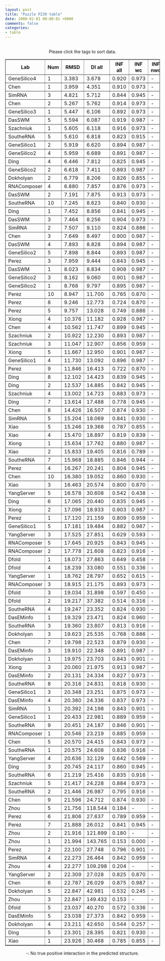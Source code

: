 ```yaml
---
layout: post
title: "Puzzle PZ39 table"
date: 2000-01-01 00:00:01 +0000
comments: false
categories: 
- table
---
```


<script src="{{ root_url }}/javascripts/sorttable.js"></script>
<script>
    window.onload = function() {
        (document.getElementsByTagName( 'th' )[1]).click();
    };
</script>
<br/>
<div align="center">
Please click the tags to sort data.<br/>
<table class="sortable" border=1>
  <tr>
    <th>Lab</th>
    <th>Num</th>
    <th>RMSD</th>
    <th>DI all</th>
    <th>INF all</th>
    <th>INF wc</th>
    <th>INF nwc</th>
    <th>INF stacking</th>
    <th>Clash Score</th>
    <th>P-value</th>
    <th>mcq</th>
    <th>TM-score</th>
    <th>best sol.</th>
    <th>Detail</th>
  </tr>
  <tr><td>GeneSilico4</td><td>1</td><td>3.383</td><td>3.678</td><td>0.920</td><td>0.973</td><td>-</td><td>0.894</td><td>0.350</td><td>0.00e+00</td><td>26.71</td><td>0.6360</td><td>1</td><td><a href='/show/index.html?id=PZ39_GeneSilico4_1'>-></a></td></tr>
<tr><td>Chen</td><td>1</td><td>3.959</td><td>4.351</td><td>0.910</td><td>0.973</td><td>-</td><td>0.878</td><td>0.350</td><td>0.00e+00</td><td>17.34</td><td>0.5530</td><td>1</td><td><a href='/show/index.html?id=PZ39_Chen_1'>-></a></td></tr>
<tr><td>SimRNA</td><td>3</td><td>4.821</td><td>5.712</td><td>0.844</td><td>0.945</td><td>-</td><td>0.795</td><td>94.420</td><td>0.00e+00</td><td>20.63</td><td>0.5700</td><td>1</td><td><a href='/show/index.html?id=PZ39_SimRNA_3'>-></a></td></tr>
<tr><td>Chen</td><td>2</td><td>5.267</td><td>5.762</td><td>0.914</td><td>0.973</td><td>-</td><td>0.884</td><td>0.350</td><td>0.00e+00</td><td>16.60</td><td>0.4830</td><td>1</td><td><a href='/show/index.html?id=PZ39_Chen_2'>-></a></td></tr>
<tr><td>GeneSilico3</td><td>1</td><td>5.447</td><td>6.106</td><td>0.892</td><td>0.973</td><td>-</td><td>0.851</td><td>0.350</td><td>0.00e+00</td><td>20.69</td><td>0.4340</td><td>1</td><td><a href='/show/index.html?id=PZ39_GeneSilico3_1'>-></a></td></tr>
<tr><td>DasSWM</td><td>5</td><td>5.594</td><td>6.087</td><td>0.919</td><td>0.987</td><td>-</td><td>0.884</td><td>2.110</td><td>0.00e+00</td><td>13.69</td><td>0.4990</td><td>1</td><td><a href='/show/index.html?id=PZ39_DasSWM_5'>-></a></td></tr>
<tr><td>Szachniuk</td><td>1</td><td>5.605</td><td>6.118</td><td>0.916</td><td>0.973</td><td>-</td><td>0.887</td><td>7.380</td><td>0.00e+00</td><td>20.03</td><td>0.4620</td><td>1</td><td><a href='/show/index.html?id=PZ39_Szachniuk_1'>-></a></td></tr>
<tr><td>SoutheRNA</td><td>5</td><td>5.610</td><td>6.818</td><td>0.823</td><td>0.915</td><td>-</td><td>0.778</td><td>81.960</td><td>0.00e+00</td><td>19.10</td><td>0.4730</td><td>1</td><td><a href='/show/index.html?id=PZ39_SoutheRNA_5'>-></a></td></tr>
<tr><td>GeneSilico1</td><td>2</td><td>5.919</td><td>6.620</td><td>0.894</td><td>0.987</td><td>-</td><td>0.845</td><td>0.000</td><td>0.00e+00</td><td>20.19</td><td>0.4430</td><td>1</td><td><a href='/show/index.html?id=PZ39_GeneSilico1_2'>-></a></td></tr>
<tr><td>GeneSilico2</td><td>4</td><td>5.959</td><td>6.689</td><td>0.891</td><td>0.987</td><td>-</td><td>0.841</td><td>0.000</td><td>0.00e+00</td><td>20.79</td><td>0.4560</td><td>1</td><td><a href='/show/index.html?id=PZ39_GeneSilico2_4'>-></a></td></tr>
<tr><td>Ding</td><td>4</td><td>6.446</td><td>7.812</td><td>0.825</td><td>0.945</td><td>-</td><td>0.766</td><td>7.730</td><td>0.00e+00</td><td>21.34</td><td>0.5020</td><td>1</td><td><a href='/show/index.html?id=PZ39_Ding_4'>-></a></td></tr>
<tr><td>GeneSilico2</td><td>2</td><td>6.618</td><td>7.411</td><td>0.893</td><td>0.987</td><td>-</td><td>0.846</td><td>0.000</td><td>0.00e+00</td><td>20.58</td><td>0.4500</td><td>1</td><td><a href='/show/index.html?id=PZ39_GeneSilico2_2'>-></a></td></tr>
<tr><td>Dokholyan</td><td>2</td><td>6.779</td><td>8.206</td><td>0.826</td><td>0.855</td><td>-</td><td>0.819</td><td>98.530</td><td>0.00e+00</td><td>20.66</td><td>0.4700</td><td>1</td><td><a href='/show/index.html?id=PZ39_Dokholyan_2'>-></a></td></tr>
<tr><td>RNAComposer</td><td>4</td><td>6.880</td><td>7.857</td><td>0.876</td><td>0.973</td><td>-</td><td>0.831</td><td>15.810</td><td>0.00e+00</td><td>21.09</td><td>0.4350</td><td>1</td><td><a href='/show/index.html?id=PZ39_RNAComposer_4'>-></a></td></tr>
<tr><td>DasSWM</td><td>2</td><td>7.191</td><td>7.875</td><td>0.913</td><td>0.973</td><td>-</td><td>0.883</td><td>2.460</td><td>0.00e+00</td><td>16.39</td><td>0.4500</td><td>1</td><td><a href='/show/index.html?id=PZ39_DasSWM_2'>-></a></td></tr>
<tr><td>SoutheRNA</td><td>10</td><td>7.245</td><td>8.623</td><td>0.840</td><td>0.930</td><td>-</td><td>0.795</td><td>95.270</td><td>0.00e+00</td><td>21.15</td><td>0.4540</td><td>1</td><td><a href='/show/index.html?id=PZ39_SoutheRNA_10'>-></a></td></tr>
<tr><td>Ding</td><td>1</td><td>7.452</td><td>8.856</td><td>0.841</td><td>0.945</td><td>-</td><td>0.795</td><td>8.780</td><td>0.00e+00</td><td>19.36</td><td>0.4430</td><td>1</td><td><a href='/show/index.html?id=PZ39_Ding_1'>-></a></td></tr>
<tr><td>DasSWM</td><td>3</td><td>7.464</td><td>8.256</td><td>0.904</td><td>0.973</td><td>-</td><td>0.875</td><td>4.210</td><td>0.00e+00</td><td>16.92</td><td>0.4430</td><td>1</td><td><a href='/show/index.html?id=PZ39_DasSWM_3'>-></a></td></tr>
<tr><td>SimRNA</td><td>2</td><td>7.507</td><td>9.110</td><td>0.824</td><td>0.886</td><td>-</td><td>0.795</td><td>68.420</td><td>0.00e+00</td><td>21.91</td><td>0.4820</td><td>1</td><td><a href='/show/index.html?id=PZ39_SimRNA_2'>-></a></td></tr>
<tr><td>Chen</td><td>3</td><td>7.649</td><td>8.497</td><td>0.900</td><td>0.987</td><td>-</td><td>0.858</td><td>0.000</td><td>0.00e+00</td><td>19.31</td><td>0.4660</td><td>1</td><td><a href='/show/index.html?id=PZ39_Chen_3'>-></a></td></tr>
<tr><td>DasSWM</td><td>4</td><td>7.893</td><td>8.828</td><td>0.894</td><td>0.987</td><td>-</td><td>0.845</td><td>3.160</td><td>0.00e+00</td><td>18.19</td><td>0.3880</td><td>1</td><td><a href='/show/index.html?id=PZ39_DasSWM_4'>-></a></td></tr>
<tr><td>GeneSilico2</td><td>5</td><td>7.898</td><td>8.844</td><td>0.893</td><td>0.987</td><td>-</td><td>0.846</td><td>0.000</td><td>0.00e+00</td><td>22.27</td><td>0.4200</td><td>1</td><td><a href='/show/index.html?id=PZ39_GeneSilico2_5'>-></a></td></tr>
<tr><td>Perez</td><td>3</td><td>7.959</td><td>9.444</td><td>0.843</td><td>0.945</td><td>-</td><td>0.792</td><td>1.050</td><td>0.00e+00</td><td>20.92</td><td>0.4330</td><td>1</td><td><a href='/show/index.html?id=PZ39_Perez_3'>-></a></td></tr>
<tr><td>DasSWM</td><td>1</td><td>8.023</td><td>8.834</td><td>0.908</td><td>0.987</td><td>-</td><td>0.874</td><td>1.760</td><td>0.00e+00</td><td>17.07</td><td>0.4040</td><td>1</td><td><a href='/show/index.html?id=PZ39_DasSWM_1'>-></a></td></tr>
<tr><td>GeneSilico2</td><td>3</td><td>8.162</td><td>9.060</td><td>0.901</td><td>0.987</td><td>-</td><td>0.857</td><td>0.000</td><td>0.00e+00</td><td>21.78</td><td>0.4290</td><td>1</td><td><a href='/show/index.html?id=PZ39_GeneSilico2_3'>-></a></td></tr>
<tr><td>GeneSilico2</td><td>1</td><td>8.768</td><td>9.797</td><td>0.895</td><td>0.987</td><td>-</td><td>0.847</td><td>0.350</td><td>0.00e+00</td><td>20.09</td><td>0.4030</td><td>1</td><td><a href='/show/index.html?id=PZ39_GeneSilico2_1'>-></a></td></tr>
<tr><td>Perez</td><td>10</td><td>8.947</td><td>11.700</td><td>0.765</td><td>0.870</td><td>-</td><td>0.717</td><td>1.400</td><td>0.00e+00</td><td>23.52</td><td>0.3450</td><td>1</td><td><a href='/show/index.html?id=PZ39_Perez_10'>-></a></td></tr>
<tr><td>Perez</td><td>8</td><td>9.246</td><td>12.773</td><td>0.724</td><td>0.870</td><td>-</td><td>0.664</td><td>0.350</td><td>0.00e+00</td><td>23.14</td><td>0.3440</td><td>1</td><td><a href='/show/index.html?id=PZ39_Perez_8'>-></a></td></tr>
<tr><td>Perez</td><td>5</td><td>9.757</td><td>13.028</td><td>0.749</td><td>0.886</td><td>-</td><td>0.703</td><td>1.050</td><td>0.00e+00</td><td>23.89</td><td>0.3430</td><td>1</td><td><a href='/show/index.html?id=PZ39_Perez_5'>-></a></td></tr>
<tr><td>Xiong</td><td>4</td><td>10.376</td><td>11.182</td><td>0.928</td><td>0.987</td><td>-</td><td>0.904</td><td>11.970</td><td>0.00e+00</td><td>13.82</td><td>0.3870</td><td>1</td><td><a href='/show/index.html?id=PZ39_Xiong_4'>-></a></td></tr>
<tr><td>Chen</td><td>4</td><td>10.562</td><td>11.747</td><td>0.899</td><td>0.945</td><td>-</td><td>0.884</td><td>0.000</td><td>0.00e+00</td><td>21.83</td><td>0.4090</td><td>1</td><td><a href='/show/index.html?id=PZ39_Chen_4'>-></a></td></tr>
<tr><td>Szachniuk</td><td>2</td><td>10.922</td><td>12.230</td><td>0.893</td><td>0.987</td><td>-</td><td>0.846</td><td>0.000</td><td>0.00e+00</td><td>18.76</td><td>0.4580</td><td>1</td><td><a href='/show/index.html?id=PZ39_Szachniuk_2'>-></a></td></tr>
<tr><td>Szachniuk</td><td>3</td><td>11.047</td><td>12.907</td><td>0.856</td><td>0.959</td><td>-</td><td>0.811</td><td>0.000</td><td>0.00e+00</td><td>19.43</td><td>0.3830</td><td>1</td><td><a href='/show/index.html?id=PZ39_Szachniuk_3'>-></a></td></tr>
<tr><td>Xiong</td><td>5</td><td>11.667</td><td>12.950</td><td>0.901</td><td>0.987</td><td>-</td><td>0.863</td><td>9.860</td><td>0.00e+00</td><td>14.00</td><td>0.3690</td><td>1</td><td><a href='/show/index.html?id=PZ39_Xiong_5'>-></a></td></tr>
<tr><td>GeneSilico1</td><td>4</td><td>11.730</td><td>13.092</td><td>0.896</td><td>0.987</td><td>-</td><td>0.849</td><td>0.000</td><td>0.00e+00</td><td>20.92</td><td>0.3220</td><td>1</td><td><a href='/show/index.html?id=PZ39_GeneSilico1_4'>-></a></td></tr>
<tr><td>Perez</td><td>9</td><td>11.846</td><td>16.413</td><td>0.722</td><td>0.870</td><td>-</td><td>0.664</td><td>1.050</td><td>0.00e+00</td><td>24.16</td><td>0.4000</td><td>1</td><td><a href='/show/index.html?id=PZ39_Perez_9'>-></a></td></tr>
<tr><td>Ding</td><td>8</td><td>12.102</td><td>14.423</td><td>0.839</td><td>0.945</td><td>-</td><td>0.784</td><td>8.080</td><td>0.00e+00</td><td>19.89</td><td>0.3700</td><td>1</td><td><a href='/show/index.html?id=PZ39_Ding_8'>-></a></td></tr>
<tr><td>Ding</td><td>2</td><td>12.537</td><td>14.885</td><td>0.842</td><td>0.945</td><td>-</td><td>0.788</td><td>11.590</td><td>0.00e+00</td><td>19.69</td><td>0.3040</td><td>1</td><td><a href='/show/index.html?id=PZ39_Ding_2'>-></a></td></tr>
<tr><td>Szachniuk</td><td>4</td><td>13.002</td><td>14.723</td><td>0.883</td><td>0.973</td><td>-</td><td>0.836</td><td>7.380</td><td>2.22e-16</td><td>21.80</td><td>0.2900</td><td>1</td><td><a href='/show/index.html?id=PZ39_Szachniuk_4'>-></a></td></tr>
<tr><td>Ding</td><td>7</td><td>13.614</td><td>17.488</td><td>0.778</td><td>0.945</td><td>-</td><td>0.695</td><td>9.480</td><td>3.72e-15</td><td>19.76</td><td>0.4030</td><td>1</td><td><a href='/show/index.html?id=PZ39_Ding_7'>-></a></td></tr>
<tr><td>Chen</td><td>8</td><td>14.426</td><td>16.507</td><td>0.874</td><td>0.930</td><td>-</td><td>0.848</td><td>0.000</td><td>1.19e-13</td><td>21.06</td><td>0.2700</td><td>1</td><td><a href='/show/index.html?id=PZ39_Chen_8'>-></a></td></tr>
<tr><td>SimRNA</td><td>5</td><td>15.204</td><td>18.069</td><td>0.841</td><td>0.930</td><td>-</td><td>0.797</td><td>75.190</td><td>2.73e-12</td><td>21.35</td><td>0.3480</td><td>1</td><td><a href='/show/index.html?id=PZ39_SimRNA_5'>-></a></td></tr>
<tr><td>Xiao</td><td>5</td><td>15.246</td><td>19.368</td><td>0.787</td><td>0.855</td><td>-</td><td>0.765</td><td>1.050</td><td>3.22e-12</td><td>21.05</td><td>0.2880</td><td>1</td><td><a href='/show/index.html?id=PZ39_Xiao_5'>-></a></td></tr>
<tr><td>Xiao</td><td>4</td><td>15.470</td><td>18.897</td><td>0.819</td><td>0.839</td><td>-</td><td>0.811</td><td>0.000</td><td>7.63e-12</td><td>18.62</td><td>0.3060</td><td>1</td><td><a href='/show/index.html?id=PZ39_Xiao_4'>-></a></td></tr>
<tr><td>Xiong</td><td>1</td><td>15.634</td><td>17.762</td><td>0.880</td><td>0.987</td><td>-</td><td>0.832</td><td>8.800</td><td>1.43e-11</td><td>13.76</td><td>0.2840</td><td>1</td><td><a href='/show/index.html?id=PZ39_Xiong_1'>-></a></td></tr>
<tr><td>Xiao</td><td>2</td><td>15.833</td><td>19.405</td><td>0.816</td><td>0.789</td><td>-</td><td>0.838</td><td>0.000</td><td>3.00e-11</td><td>17.92</td><td>0.2820</td><td>1</td><td><a href='/show/index.html?id=PZ39_Xiao_2'>-></a></td></tr>
<tr><td>SoutheRNA</td><td>7</td><td>15.968</td><td>18.885</td><td>0.846</td><td>0.944</td><td>-</td><td>0.797</td><td>91.680</td><td>4.94e-11</td><td>21.03</td><td>0.4130</td><td>1</td><td><a href='/show/index.html?id=PZ39_SoutheRNA_7'>-></a></td></tr>
<tr><td>Perez</td><td>4</td><td>16.267</td><td>20.241</td><td>0.804</td><td>0.945</td><td>-</td><td>0.740</td><td>0.350</td><td>1.47e-10</td><td>21.08</td><td>0.3060</td><td>1</td><td><a href='/show/index.html?id=PZ39_Perez_4'>-></a></td></tr>
<tr><td>Chen</td><td>10</td><td>16.380</td><td>19.052</td><td>0.860</td><td>0.930</td><td>-</td><td>0.827</td><td>0.000</td><td>2.19e-10</td><td>22.15</td><td>0.2630</td><td>1</td><td><a href='/show/index.html?id=PZ39_Chen_10'>-></a></td></tr>
<tr><td>Xiao</td><td>3</td><td>16.463</td><td>20.574</td><td>0.800</td><td>0.870</td><td>-</td><td>0.776</td><td>0.000</td><td>2.94e-10</td><td>23.93</td><td>0.3140</td><td>1</td><td><a href='/show/index.html?id=PZ39_Xiao_3'>-></a></td></tr>
<tr><td>YangServer</td><td>5</td><td>16.578</td><td>30.608</td><td>0.542</td><td>0.438</td><td>-</td><td>0.590</td><td>72.710</td><td>4.39e-10</td><td>34.88</td><td>0.2760</td><td>1</td><td><a href='/show/index.html?id=PZ39_YangServer_5'>-></a></td></tr>
<tr><td>Ding</td><td>6</td><td>17.065</td><td>20.440</td><td>0.835</td><td>0.945</td><td>-</td><td>0.778</td><td>7.380</td><td>2.33e-09</td><td>18.46</td><td>0.2800</td><td>1</td><td><a href='/show/index.html?id=PZ39_Ding_6'>-></a></td></tr>
<tr><td>Xiong</td><td>2</td><td>17.096</td><td>18.933</td><td>0.903</td><td>0.987</td><td>-</td><td>0.867</td><td>6.340</td><td>2.58e-09</td><td>14.02</td><td>0.2990</td><td>1</td><td><a href='/show/index.html?id=PZ39_Xiong_2'>-></a></td></tr>
<tr><td>Perez</td><td>1</td><td>17.120</td><td>21.159</td><td>0.809</td><td>0.959</td><td>-</td><td>0.735</td><td>0.350</td><td>2.79e-09</td><td>22.20</td><td>0.2660</td><td>1</td><td><a href='/show/index.html?id=PZ39_Perez_1'>-></a></td></tr>
<tr><td>GeneSilico1</td><td>5</td><td>17.181</td><td>19.484</td><td>0.882</td><td>0.987</td><td>-</td><td>0.828</td><td>0.000</td><td>3.42e-09</td><td>20.41</td><td>0.3100</td><td>1</td><td><a href='/show/index.html?id=PZ39_GeneSilico1_5'>-></a></td></tr>
<tr><td>YangServer</td><td>3</td><td>17.525</td><td>27.851</td><td>0.629</td><td>0.593</td><td>-</td><td>0.655</td><td>53.390</td><td>1.05e-08</td><td>35.52</td><td>0.2800</td><td>1</td><td><a href='/show/index.html?id=PZ39_YangServer_3'>-></a></td></tr>
<tr><td>RNAComposer</td><td>5</td><td>17.645</td><td>20.925</td><td>0.843</td><td>0.945</td><td>-</td><td>0.790</td><td>9.130</td><td>1.54e-08</td><td>23.49</td><td>0.3330</td><td>1</td><td><a href='/show/index.html?id=PZ39_RNAComposer_5'>-></a></td></tr>
<tr><td>RNAComposer</td><td>2</td><td>17.778</td><td>21.608</td><td>0.823</td><td>0.916</td><td>-</td><td>0.783</td><td>9.480</td><td>2.34e-08</td><td>22.97</td><td>0.2490</td><td>1</td><td><a href='/show/index.html?id=PZ39_RNAComposer_2'>-></a></td></tr>
<tr><td>Dfold</td><td>1</td><td>18.073</td><td>27.863</td><td>0.649</td><td>0.458</td><td>-</td><td>0.738</td><td>126.890</td><td>5.81e-08</td><td>21.64</td><td>0.2840</td><td>1</td><td><a href='/show/index.html?id=PZ39_Dfold_1'>-></a></td></tr>
<tr><td>Dfold</td><td>4</td><td>18.239</td><td>33.080</td><td>0.551</td><td>0.336</td><td>-</td><td>0.650</td><td>118.720</td><td>9.60e-08</td><td>21.90</td><td>0.2500</td><td>1</td><td><a href='/show/index.html?id=PZ39_Dfold_4'>-></a></td></tr>
<tr><td>YangServer</td><td>1</td><td>18.762</td><td>28.797</td><td>0.652</td><td>0.615</td><td>-</td><td>0.685</td><td>52.340</td><td>4.41e-07</td><td>35.00</td><td>0.4300</td><td>1</td><td><a href='/show/index.html?id=PZ39_YangServer_1'>-></a></td></tr>
<tr><td>RNAComposer</td><td>3</td><td>18.915</td><td>21.175</td><td>0.893</td><td>0.973</td><td>-</td><td>0.852</td><td>9.830</td><td>6.77e-07</td><td>17.73</td><td>0.2740</td><td>1</td><td><a href='/show/index.html?id=PZ39_RNAComposer_3'>-></a></td></tr>
<tr><td>Dfold</td><td>3</td><td>19.034</td><td>31.898</td><td>0.597</td><td>0.450</td><td>-</td><td>0.673</td><td>74.410</td><td>9.44e-07</td><td>20.10</td><td>0.2520</td><td>1</td><td><a href='/show/index.html?id=PZ39_Dfold_3'>-></a></td></tr>
<tr><td>Dfold</td><td>2</td><td>19.217</td><td>37.382</td><td>0.514</td><td>0.316</td><td>-</td><td>0.609</td><td>100.460</td><td>1.55e-06</td><td>23.13</td><td>0.2630</td><td>1</td><td><a href='/show/index.html?id=PZ39_Dfold_2'>-></a></td></tr>
<tr><td>SoutheRNA</td><td>4</td><td>19.247</td><td>23.352</td><td>0.824</td><td>0.930</td><td>-</td><td>0.772</td><td>74.760</td><td>1.68e-06</td><td>20.41</td><td>0.3790</td><td>1</td><td><a href='/show/index.html?id=PZ39_SoutheRNA_4'>-></a></td></tr>
<tr><td>DasEMinfo</td><td>1</td><td>19.329</td><td>23.471</td><td>0.824</td><td>0.960</td><td>-</td><td>0.753</td><td>8.080</td><td>2.10e-06</td><td>21.33</td><td>0.2930</td><td>1</td><td><a href='/show/index.html?id=PZ39_DasEMinfo_1'>-></a></td></tr>
<tr><td>SoutheRNA</td><td>3</td><td>19.360</td><td>23.807</td><td>0.813</td><td>0.916</td><td>-</td><td>0.761</td><td>92.380</td><td>2.28e-06</td><td>19.71</td><td>0.3050</td><td>1</td><td><a href='/show/index.html?id=PZ39_SoutheRNA_3'>-></a></td></tr>
<tr><td>Dokholyan</td><td>3</td><td>19.623</td><td>25.535</td><td>0.768</td><td>0.886</td><td>-</td><td>0.713</td><td>86.500</td><td>4.54e-06</td><td>22.38</td><td>0.2580</td><td>1</td><td><a href='/show/index.html?id=PZ39_Dokholyan_3'>-></a></td></tr>
<tr><td>Chen</td><td>7</td><td>19.798</td><td>22.523</td><td>0.879</td><td>0.930</td><td>-</td><td>0.856</td><td>0.000</td><td>7.09e-06</td><td>21.18</td><td>0.2760</td><td>1</td><td><a href='/show/index.html?id=PZ39_Chen_7'>-></a></td></tr>
<tr><td>DasEMinfo</td><td>3</td><td>19.910</td><td>22.348</td><td>0.891</td><td>0.987</td><td>-</td><td>0.841</td><td>2.460</td><td>9.39e-06</td><td>16.30</td><td>0.3300</td><td>1</td><td><a href='/show/index.html?id=PZ39_DasEMinfo_3'>-></a></td></tr>
<tr><td>Dokholyan</td><td>1</td><td>19.975</td><td>23.703</td><td>0.843</td><td>0.901</td><td>-</td><td>0.816</td><td>101.090</td><td>1.11e-05</td><td>21.15</td><td>0.2960</td><td>1</td><td><a href='/show/index.html?id=PZ39_Dokholyan_1'>-></a></td></tr>
<tr><td>Xiong</td><td>3</td><td>20.060</td><td>21.975</td><td>0.913</td><td>0.987</td><td>-</td><td>0.882</td><td>8.450</td><td>1.36e-05</td><td>14.50</td><td>0.3050</td><td>1</td><td><a href='/show/index.html?id=PZ39_Xiong_3'>-></a></td></tr>
<tr><td>DasEMinfo</td><td>2</td><td>20.131</td><td>24.334</td><td>0.827</td><td>0.973</td><td>-</td><td>0.759</td><td>7.380</td><td>1.62e-05</td><td>19.70</td><td>0.3020</td><td>1</td><td><a href='/show/index.html?id=PZ39_DasEMinfo_2'>-></a></td></tr>
<tr><td>SoutheRNA</td><td>8</td><td>20.316</td><td>24.831</td><td>0.818</td><td>0.930</td><td>-</td><td>0.765</td><td>90.140</td><td>2.53e-05</td><td>20.22</td><td>0.3090</td><td>1</td><td><a href='/show/index.html?id=PZ39_SoutheRNA_8'>-></a></td></tr>
<tr><td>GeneSilico1</td><td>3</td><td>20.348</td><td>23.251</td><td>0.875</td><td>0.973</td><td>-</td><td>0.832</td><td>0.000</td><td>2.73e-05</td><td>22.86</td><td>0.2840</td><td>1</td><td><a href='/show/index.html?id=PZ39_GeneSilico1_3'>-></a></td></tr>
<tr><td>DasEMinfo</td><td>4</td><td>20.380</td><td>24.336</td><td>0.837</td><td>0.973</td><td>-</td><td>0.766</td><td>8.780</td><td>2.94e-05</td><td>20.80</td><td>0.3340</td><td>1</td><td><a href='/show/index.html?id=PZ39_DasEMinfo_4'>-></a></td></tr>
<tr><td>SimRNA</td><td>1</td><td>20.392</td><td>24.198</td><td>0.843</td><td>0.901</td><td>-</td><td>0.816</td><td>87.400</td><td>3.03e-05</td><td>23.32</td><td>0.3970</td><td>1</td><td><a href='/show/index.html?id=PZ39_SimRNA_1'>-></a></td></tr>
<tr><td>GeneSilico1</td><td>1</td><td>20.433</td><td>22.981</td><td>0.889</td><td>0.959</td><td>-</td><td>0.856</td><td>0.000</td><td>3.33e-05</td><td>21.27</td><td>0.3930</td><td>1</td><td><a href='/show/index.html?id=PZ39_GeneSilico1_1'>-></a></td></tr>
<tr><td>SoutheRNA</td><td>9</td><td>20.451</td><td>24.187</td><td>0.846</td><td>0.901</td><td>-</td><td>0.820</td><td>126.100</td><td>3.47e-05</td><td>20.71</td><td>0.2910</td><td>1</td><td><a href='/show/index.html?id=PZ39_SoutheRNA_9'>-></a></td></tr>
<tr><td>RNAComposer</td><td>1</td><td>20.546</td><td>23.219</td><td>0.885</td><td>0.959</td><td>-</td><td>0.853</td><td>13.000</td><td>4.33e-05</td><td>22.49</td><td>0.3870</td><td>1</td><td><a href='/show/index.html?id=PZ39_RNAComposer_1'>-></a></td></tr>
<tr><td>Chen</td><td>5</td><td>20.570</td><td>24.415</td><td>0.843</td><td>0.973</td><td>-</td><td>0.782</td><td>0.000</td><td>4.58e-05</td><td>19.54</td><td>0.2970</td><td>1</td><td><a href='/show/index.html?id=PZ39_Chen_5'>-></a></td></tr>
<tr><td>SoutheRNA</td><td>1</td><td>20.575</td><td>24.608</td><td>0.836</td><td>0.916</td><td>-</td><td>0.797</td><td>141.650</td><td>4.63e-05</td><td>22.01</td><td>0.3820</td><td>1</td><td><a href='/show/index.html?id=PZ39_SoutheRNA_1'>-></a></td></tr>
<tr><td>YangServer</td><td>4</td><td>20.636</td><td>32.129</td><td>0.642</td><td>0.569</td><td>-</td><td>0.685</td><td>53.040</td><td>5.32e-05</td><td>32.27</td><td>0.3030</td><td>1</td><td><a href='/show/index.html?id=PZ39_YangServer_4'>-></a></td></tr>
<tr><td>Ding</td><td>3</td><td>20.745</td><td>24.117</td><td>0.860</td><td>0.945</td><td>-</td><td>0.817</td><td>9.480</td><td>6.81e-05</td><td>19.96</td><td>0.3780</td><td>1</td><td><a href='/show/index.html?id=PZ39_Ding_3'>-></a></td></tr>
<tr><td>SoutheRNA</td><td>6</td><td>21.219</td><td>25.416</td><td>0.835</td><td>0.916</td><td>-</td><td>0.797</td><td>93.330</td><td>1.92e-04</td><td>21.04</td><td>0.3900</td><td>1</td><td><a href='/show/index.html?id=PZ39_SoutheRNA_6'>-></a></td></tr>
<tr><td>Szachniuk</td><td>5</td><td>21.417</td><td>24.228</td><td>0.884</td><td>0.973</td><td>-</td><td>0.844</td><td>5.970</td><td>2.89e-04</td><td>21.70</td><td>0.3200</td><td>1</td><td><a href='/show/index.html?id=PZ39_Szachniuk_5'>-></a></td></tr>
<tr><td>SoutheRNA</td><td>2</td><td>21.446</td><td>26.987</td><td>0.795</td><td>0.916</td><td>-</td><td>0.741</td><td>72.710</td><td>3.07e-04</td><td>20.87</td><td>0.3210</td><td>1</td><td><a href='/show/index.html?id=PZ39_SoutheRNA_2'>-></a></td></tr>
<tr><td>Chen</td><td>9</td><td>21.596</td><td>24.712</td><td>0.874</td><td>0.930</td><td>-</td><td>0.848</td><td>0.000</td><td>4.16e-04</td><td>21.18</td><td>0.3270</td><td>1</td><td><a href='/show/index.html?id=PZ39_Chen_9'>-></a></td></tr>
<tr><td>Zhou</td><td>5</td><td>21.756</td><td>118.544</td><td>0.184</td><td>-</td><td>-</td><td>0.236</td><td>5.620</td><td>5.71e-04</td><td>28.92</td><td>0.4300</td><td>1</td><td><a href='/show/index.html?id=PZ39_Zhou_5'>-></a></td></tr>
<tr><td>Perez</td><td>6</td><td>21.806</td><td>27.637</td><td>0.789</td><td>0.959</td><td>-</td><td>0.708</td><td>1.050</td><td>6.29e-04</td><td>24.21</td><td>0.3490</td><td>1</td><td><a href='/show/index.html?id=PZ39_Perez_6'>-></a></td></tr>
<tr><td>Perez</td><td>7</td><td>21.888</td><td>26.012</td><td>0.841</td><td>0.945</td><td>-</td><td>0.795</td><td>0.700</td><td>7.37e-04</td><td>20.19</td><td>0.2440</td><td>1</td><td><a href='/show/index.html?id=PZ39_Perez_7'>-></a></td></tr>
<tr><td>Zhou</td><td>2</td><td>21.916</td><td>121.899</td><td>0.180</td><td>-</td><td>-</td><td>0.229</td><td>9.130</td><td>7.77e-04</td><td>29.48</td><td>0.3790</td><td>1</td><td><a href='/show/index.html?id=PZ39_Zhou_2'>-></a></td></tr>
<tr><td>Zhou</td><td>1</td><td>21.994</td><td>143.765</td><td>0.153</td><td>0.000</td><td>-</td><td>0.190</td><td>0.700</td><td>9.01e-04</td><td>41.37</td><td>0.3660</td><td>1</td><td><a href='/show/index.html?id=PZ39_Zhou_1'>-></a></td></tr>
<tr><td>Perez</td><td>2</td><td>22.100</td><td>27.748</td><td>0.796</td><td>0.901</td><td>-</td><td>0.759</td><td>0.700</td><td>1.10e-03</td><td>22.78</td><td>0.3170</td><td>1</td><td><a href='/show/index.html?id=PZ39_Perez_2'>-></a></td></tr>
<tr><td>SimRNA</td><td>4</td><td>22.273</td><td>26.464</td><td>0.842</td><td>0.959</td><td>-</td><td>0.784</td><td>76.170</td><td>1.51e-03</td><td>20.84</td><td>0.3900</td><td>1</td><td><a href='/show/index.html?id=PZ39_SimRNA_4'>-></a></td></tr>
<tr><td>Zhou</td><td>4</td><td>22.277</td><td>109.298</td><td>0.204</td><td>-</td><td>-</td><td>0.264</td><td>16.510</td><td>1.52e-03</td><td>24.95</td><td>0.3910</td><td>1</td><td><a href='/show/index.html?id=PZ39_Zhou_4'>-></a></td></tr>
<tr><td>YangServer</td><td>2</td><td>22.309</td><td>27.028</td><td>0.825</td><td>0.870</td><td>-</td><td>0.806</td><td>9.480</td><td>1.61e-03</td><td>19.20</td><td>0.3330</td><td>1</td><td><a href='/show/index.html?id=PZ39_YangServer_2'>-></a></td></tr>
<tr><td>Chen</td><td>6</td><td>22.787</td><td>26.029</td><td>0.875</td><td>0.987</td><td>-</td><td>0.822</td><td>0.000</td><td>3.68e-03</td><td>20.68</td><td>0.2640</td><td>1</td><td><a href='/show/index.html?id=PZ39_Chen_6'>-></a></td></tr>
<tr><td>Dokholyan</td><td>5</td><td>22.847</td><td>42.981</td><td>0.532</td><td>0.245</td><td>-</td><td>0.664</td><td>142.810</td><td>4.06e-03</td><td>19.61</td><td>0.2580</td><td>1</td><td><a href='/show/index.html?id=PZ39_Dokholyan_5'>-></a></td></tr>
<tr><td>Zhou</td><td>3</td><td>22.847</td><td>149.432</td><td>0.153</td><td>-</td><td>-</td><td>0.191</td><td>9.830</td><td>4.06e-03</td><td>37.73</td><td>0.3760</td><td>1</td><td><a href='/show/index.html?id=PZ39_Zhou_3'>-></a></td></tr>
<tr><td>Dfold</td><td>5</td><td>23.037</td><td>40.270</td><td>0.572</td><td>0.336</td><td>-</td><td>0.688</td><td>141.210</td><td>5.52e-03</td><td>20.65</td><td>0.2110</td><td>1</td><td><a href='/show/index.html?id=PZ39_Dfold_5'>-></a></td></tr>
<tr><td>DasEMinfo</td><td>5</td><td>23.038</td><td>27.373</td><td>0.842</td><td>0.959</td><td>-</td><td>0.784</td><td>7.730</td><td>5.53e-03</td><td>18.32</td><td>0.3100</td><td>1</td><td><a href='/show/index.html?id=PZ39_DasEMinfo_5'>-></a></td></tr>
<tr><td>Dokholyan</td><td>4</td><td>23.211</td><td>42.650</td><td>0.544</td><td>0.257</td><td>-</td><td>0.674</td><td>132.020</td><td>7.24e-03</td><td>21.92</td><td>0.2340</td><td>1</td><td><a href='/show/index.html?id=PZ39_Dokholyan_4'>-></a></td></tr>
<tr><td>Ding</td><td>5</td><td>23.301</td><td>28.395</td><td>0.821</td><td>0.930</td><td>-</td><td>0.762</td><td>6.320</td><td>8.32e-03</td><td>20.73</td><td>0.2860</td><td>1</td><td><a href='/show/index.html?id=PZ39_Ding_5'>-></a></td></tr>
<tr><td>Xiao</td><td>1</td><td>23.926</td><td>30.468</td><td>0.785</td><td>0.855</td><td>-</td><td>0.752</td><td>4.220</td><td>2.03e-02</td><td>23.82</td><td>0.2750</td><td>1</td><td><a href='/show/index.html?id=PZ39_Xiao_1'>-></a></td></tr>

</table>
-: No true positive interaction in the predicted structure.
</div>
